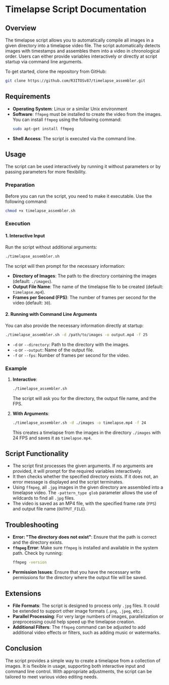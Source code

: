 # Timelapse Script Documentation

## Overview
The timelapse script allows you to automatically compile all images in a given directory into a timelapse video file. The script automatically detects images with timestamps and assembles them into a video in chronological order. Users can either provide variables interactively or directly at script startup via command line arguments.

To get started, clone the repository from GitHub:

```bash
git clone https://github.com/R3ITOSv87/timelapse_assembler.git
```

## Requirements

- **Operating System**: Linux or a similar Unix environment
- **Software**: `ffmpeg` must be installed to create the video from the images. You can install `ffmpeg` using the following command:
  ```bash
  sudo apt-get install ffmpeg
  ```
- **Shell Access**: The script is executed via the command line.

## Usage

The script can be used interactively by running it without parameters or by passing parameters for more flexibility.

### Preparation

Before you can run the script, you need to make it executable. Use the following command:

```bash
chmod +x timelapse_assembler.sh
```

### Execution

#### 1. Interactive Input

Run the script without additional arguments:

```bash
./timelapse_assembler.sh
```

The script will then prompt for the necessary information:

- **Directory of Images**: The path to the directory containing the images (default: `./images`).
- **Output File Name**: The name of the timelapse file to be created (default: `timelapse.mp4`).
- **Frames per Second (FPS)**: The number of frames per second for the video (default: `30`).

#### 2. Running with Command Line Arguments

You can also provide the necessary information directly at startup:

```bash
./timelapse_assembler.sh -d /path/to/images -o output.mp4 -f 25
```

- `-d` or `--directory`: Path to the directory with the images.
- `-o` or `--output`: Name of the output file.
- `-f` or `--fps`: Number of frames per second for the video.

### Example

1. **Interactive**:

   ```bash
   ./timelapse_assembler.sh
   ```

   The script will ask you for the directory, the output file name, and the FPS.

2. **With Arguments**:

   ```bash
   ./timelapse_assembler.sh -d ./images -o timelapse.mp4 -f 24
   ```

   This creates a timelapse from the images in the directory `./images` with 24 FPS and saves it as `timelapse.mp4`.

## Script Functionality

- The script first processes the given arguments. If no arguments are provided, it will prompt for the required variables interactively.
- It then checks whether the specified directory exists. If it does not, an error message is displayed and the script terminates.
- Using `ffmpeg`, all `.jpg` images in the given directory are assembled into a timelapse video. The `-pattern_type glob` parameter allows the use of wildcards to find all `.jpg` files.
- The video is saved as an MP4 file, with the specified frame rate (`FPS`) and output file name (`OUTPUT_FILE`).

## Troubleshooting

- **Error: "The directory does not exist"**: Ensure that the path is correct and the directory exists.
- **`ffmpeg` Error**: Make sure `ffmpeg` is installed and available in the system path. Check by running:
  ```bash
  ffmpeg -version
  ```
- **Permission Issues**: Ensure that you have the necessary write permissions for the directory where the output file will be saved.

## Extensions

- **File Formats**: The script is designed to process only `.jpg` files. It could be extended to support other image formats (`.png`, `.jpeg`, etc.).
- **Parallel Processing**: For very large numbers of images, parallelization or preprocessing could help speed up the timelapse creation.
- **Additional Filters**: The `ffmpeg` command can be adjusted to add additional video effects or filters, such as adding music or watermarks.

## Conclusion
The script provides a simple way to create a timelapse from a collection of images. It is flexible in usage, supporting both interactive input and command line control. With appropriate adjustments, the script can be tailored to meet various video editing needs.
